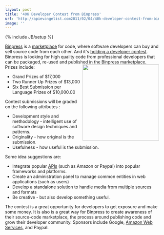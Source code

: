 ```yaml
---
layout: post
title: '40K Developer Contest from Binpress'
url: 'http://apievangelist.com2011/02/04/40k-developer-contest-from-binpress/'
image: ''
---
```

{% include JB/setup %}
<a href="http://www.binpress.com/" target="_blank">Binpress</a> is a <a href="http://www.apievangelist.com/ecosystem-building-blocks-detail.php?Building_Block_ID=130">marketplace</a> for code, where software developers can buy and sell source code from each other. And it's <a href="http://www.binpress.com/contest" target="_blank">holding a developer contest</a>.
Binpress is looking for high quality code from professional developers that can be packaged, re-used and published in the Binpress marketplace. <a href="http://www.binpress.com/contest" target="_blank"><img src="http://kinlane-productions.s3.amazonaws.com/contests/binpress-programming-contest.png"  width="250" align="right" /></a> Prizes include:
<ul >
     <li>Grand Prizes of $17,000
     </li>
     <li>Two Runner Up Prizes of $13,000
     </li>
     <li>Six Best Submission per Language Prizes of $10,000.00
     </li>
</ul>Contest submissions will be graded on the following attributes :
<ul >
     <li>Development style and methodology - intelligent use of software design techniques and patterns.
     </li>
     <li>Originality - how original is the submission.
     </li>
     <li>Usefulness - how useful is the submission.
     </li>
</ul>Some idea suggestions are:
<ul >
     <li>Integrate popular <a href="http://www.apievangelist.com/">APIs</a> (such as Amazon or Paypal) into popular frameworks and platforms.
     </li>
     <li>Create an administration panel to manage common entities in web applications (such as users)
     </li>
     <li>Develop a standalone solution to handle media from multiple sources and formats
     </li>
     <li>Be creative - but also develop something useful.
     </li>
</ul>The contest is a great opportunity for developers to get exposure and make some money.
It is also is a great way for Binpress to create awareness of their source-code marketplace, the process around publishing code and grow their developer community.
Sponsors include Google, <a href="http://www.kinlane.com/category/amazon/amazon-web-services/">Amazon Web Services</a>, and Paypal.
